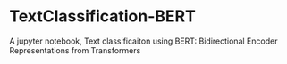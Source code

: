 # TextClassification-BERT
A jupyter notebook, Text classificaiton using BERT: Bidirectional Encoder Representations from Transformers
